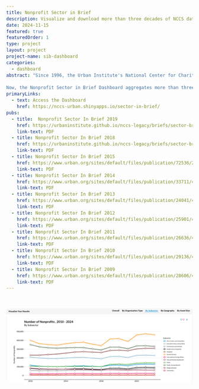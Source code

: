 ```yaml
---
title: Nonprofit Sector in Brief
description: Visualize and download more than three decades of NCCS data on nonprofits. View trends by organization type, subsector, asset size, geography, and time period to see a snapshot of the nonprofit sector.
date: 2024-11-15
featured: true
featuredOrder: 1
type: project
layout: project
project-name: sib-dashboard
categories:
  - dashboard
abstract: "Since 1996, the Urban Institute's National Center for Charitable Statistics (NCCS) has processed and published comprehensive data on all tax-exempt 501(c) classifications and subsectors, including 501(c)(3) public charities and private foundations and 501(c)(4) organizations, to advance research and deepen understanding of nonprofits. Through its Nonprofit Sector in Brief report series, NCCS shed light on the size and finances of nonprofits.\n

Now, the Nonprofit Sector in Brief Dashboard aggregates more than three decades of NCCS data to illuminate trends in the nonprofit sector. The dashboard currently provides data up to 2021 and will be continuously updated with the most recent available data. View data and trends by organization type, subsector, asset size, geography, and time period to see a snapshot of the nonprofit sector as seen through IRS data. Nonprofit Sector in Brief reports from 2009 to 2019 can be accessed at the bottom of this page."
primaryLinks:
  - text: Access the Dashboard
    href: https://nccs-urban.shinyapps.io/sector-in-brief/
pubs:
  - title:  Nonprofit Sector In Brief 2019
    href: https://urbaninstitute.github.io/nccs-legacy/briefs/sector-brief-2019
    link-text: PDF
  - title: Nonprofit Sector In Brief 2018
    href: https://urbaninstitute.github.io/nccs-legacy/briefs/sector-brief-2018
    link-text: PDF
  - title: Nonprofit Sector In Brief 2015
    href: https://www.urban.org/sites/default/files/publication/72536/2000497-The-Nonprofit-Sector-in-Brief-2015-Public-Charities-Giving-and-Volunteering.pdf
    link-text: PDF
  - title: Nonprofit Sector In Brief 2014
    href: https://www.urban.org/sites/default/files/publication/33711/413277-The-Nonprofit-Sector-in-Brief--.PDF
    link-text: PDF
  - title: Nonprofit Sector In Brief 2013
    href: https://www.urban.org/sites/default/files/publication/24041/412923-The-Nonprofit-Sector-in-Brief-Public-Charities-Giving-and-Volunteering-.PDF    
    link-text: PDF
  - title: Nonprofit Sector In Brief 2012 
    href: https://www.urban.org/sites/default/files/publication/25901/412674-The-Nonprofit-Sector-in-Brief-Public-Charities-Giving-and-Volunteering-.PDF
    link-text: PDF
  - title: Nonprofit Sector In Brief 2011
    href: https://www.urban.org/sites/default/files/publication/26636/412434-The-Nonprofit-Sector-in-Brief-Public-Charities-Giving-and-Volunteering-.PDF
    link-text: PDF
  - title: Nonprofit Sector In Brief 2010
    href: https://www.urban.org/sites/default/files/publication/29136/412209-The-Nonprofit-Sector-in-Brief-Public-Charities-Giving-and-Volunteering-.PDF
    link-text: PDF
  - title: Nonprofit Sector In Brief 2009
    href: https://www.urban.org/sites/default/files/publication/28606/412085-The-Nonprofit-Sector-in-Brief.PDF
    link-text: PDF
---
```



<br>

![](https://raw.githubusercontent.com/UrbanInstitute/nccs/main/public/img/resources/sector-in-brief.png)

<br>
